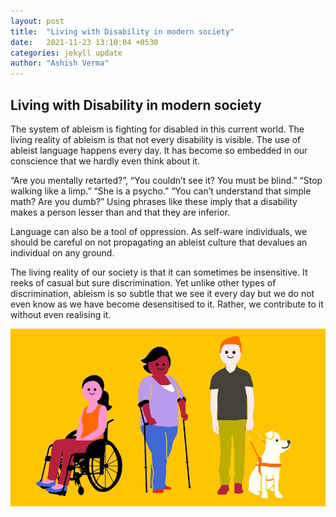 ```yaml
---
layout: post
title:  "Living with Disability in modern society"
date:   2021-11-23 13:10:04 +0530
categories: jekyll update
author: "Ashish Verma"
---
```

## Living with Disability in modern society

The system of ableism is fighting for disabled in this current world. The living reality of ableism is that not every disability is visible. The use of ableist language happens every day. It has become so embedded in our conscience that we hardly even think about it.

“Are you mentally retarted?”, “You couldn’t see it? You must be blind.” “Stop walking like a limp.” “She is a psycho.” “You can’t understand that simple math? Are you dumb?” Using phrases like these imply that a disability makes a person lesser than and that they are inferior.

Language can also be a tool of oppression. As self-ware individuals, we should be careful on not propagating an ableist culture that devalues an individual on any ground. 

The living reality of our society is that it can sometimes be insensitive. It reeks of casual but sure discrimination. Yet unlike other types of discrimination, ableism is so subtle that we see it every day but we do not even know as we have become desensitised to it. Rather, we contribute to it without even realising it.

![living-with-disability]( /assets/images/living-with-disability.jpg)